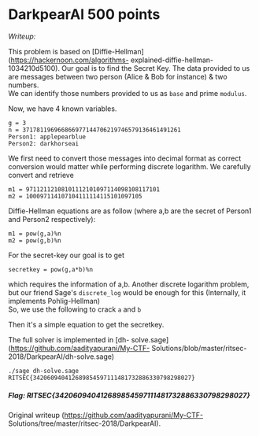 # DarkpearAI 500 points

_Writeup:_

This problem is based on [Diffie-Hellman](https://hackernoon.com/algorithms-
explained-diffie-hellman-1034210d5100). Our goal is to find the Secret Key.
The data provided to us are messages between two person (Alice & Bob for
instance) & two numbers.  
We can identify those numbers provided to us as `base` and prime `modulus`.

Now, we have 4 known variables.

```  
g = 3  
n = 371781196966866977144706219746579136461491261  
Person1: applepearblue  
Person2: darkhorseai  
```

We first need to convert those messages into decimal format as correct
conversion would matter while performing discrete logarithm. We carefully
convert and retrieve

```  
m1 = 97112112108101112101097114098108117101  
m2 = 100097114107104111114115101097105  
```

Diffie-Hellman equations are as follow (where a,b are the secret of Person1
and Person2 respectively):  
```  
m1 = pow(g,a)%n  
m2 = pow(g,b)%n  
```

For the secret-key our goal is to get  
```  
secretkey = pow(g,a*b)%n  
```  
which requires the information of a,b. Another discrete logarithm problem, but
our friend Sage's `discrete_log` would be enough for this (Internally, it
implements Pohlig-Hellman)  
So, we use the following to crack `a` and `b`

Then it's a simple equation to get the secretkey.

The full solver is implemented in [dh-
solve.sage](https://github.com/aadityapurani/My-CTF-
Solutions/blob/master/ritsec-2018/DarkpearAI/dh-solve.sage)

```  
./sage dh-solve.sage  
RITSEC{342060940412689854597111481732886330798298027}  
```  
##### Flag: RITSEC{342060940412689854597111481732886330798298027}  

Original writeup (https://github.com/aadityapurani/My-CTF-
Solutions/tree/master/ritsec-2018/DarkpearAI).